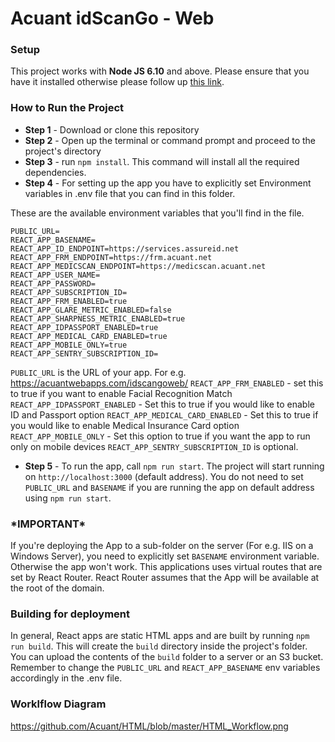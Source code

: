 # Acuant idScanGo - Web #

### Setup ###

This project works with **Node JS 6.10** and above. Please ensure that you have it installed otherwise please follow up [this link](https://nodejs.org/en/).

### How to Run the Project ###
* **Step 1** - Download or clone this repository
* **Step 2** - Open up the terminal or command prompt and proceed to the project's directory
* **Step 3** - run ```npm install```. This command will install all the required dependencies.
* **Step 4** -
For setting up the app you have to explicitly set Environment variables in .env file that you can find in this folder.

These are the available environment variables that you'll find in the file. 

```
PUBLIC_URL=
REACT_APP_BASENAME=
REACT_APP_ID_ENDPOINT=https://services.assureid.net
REACT_APP_FRM_ENDPOINT=https://frm.acuant.net
REACT_APP_MEDICSCAN_ENDPOINT=https://medicscan.acuant.net
REACT_APP_USER_NAME=
REACT_APP_PASSWORD=
REACT_APP_SUBSCRIPTION_ID=
REACT_APP_FRM_ENABLED=true
REACT_APP_GLARE_METRIC_ENABLED=false
REACT_APP_SHARPNESS_METRIC_ENABLED=true
REACT_APP_IDPASSPORT_ENABLED=true
REACT_APP_MEDICAL_CARD_ENABLED=true
REACT_APP_MOBILE_ONLY=true
REACT_APP_SENTRY_SUBSCRIPTION_ID=

```

```PUBLIC_URL``` is the URL of your app. For e.g. https://acuantwebapps.com/idscangoweb/
```REACT_APP_FRM_ENABLED``` - set this to true if you want to enable Facial Recognition Match
```REACT_APP_IDPASSPORT_ENABLED``` - Set this to true if you would like to enable ID and Passport option
```REACT_APP_MEDICAL_CARD_ENABLED``` - Set this to true if you would like to enable Medical Insurance Card option
```REACT_APP_MOBILE_ONLY``` - Set this option to true if you want the app to run only on mobile devices
```REACT_APP_SENTRY_SUBSCRIPTION_ID``` is optional.

* **Step 5** - To run the app, call ```npm run start```. The project will start running on ```http://localhost:3000``` (default address). You do not need to set ```PUBLIC_URL``` and ```BASENAME``` if you are running the app on default address using  ```npm run start```.


### \*IMPORTANT\* ###

If you're deploying the App to a sub-folder on the server (For e.g. IIS on a Windows Server), you need to explicitly set ```BASENAME``` environment variable.
Otherwise the app won't work. This applications uses virtual routes that are set by React Router. React Router assumes
that the App will be available at the root of the domain.

### Building for deployment ###

In general, React apps are static HTML apps and are built by running ```npm run build```. This will create the ```build``` directory inside the project's folder.
You can upload the contents of the ```build``` folder to a server or an S3 bucket.
Remember to change the ```PUBLIC_URL``` and ```REACT_APP_BASENAME``` env variables accordingly in the .env file.


### Worklflow Diagram ###
https://github.com/Acuant/HTML/blob/master/HTML_Workflow.png
